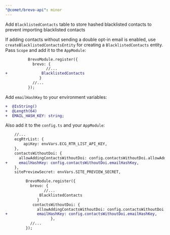 ```yaml
---
"@comet/brevo-api": minor
---
```


Add `BlacklistedContacts` table to store hashed blacklisted contacts to prevent importing blacklisted contacts

If adding contacts without sending a double opt-in email is enabled, use `createBlacklistedContactsEntity` for creating a `BlacklistedContacts` entity. Pass `Scope` and add it to the `AppModule`:

```diff
          BrevoModule.register({
            brevo: {
                  //...
+               BlacklistedContacts
               }
            //...
          });
```

Add `emailHashKey` to your environment variables:

```diff
+  @IsString()
+  @Length(64)
+  EMAIL_HASH_KEY: string;
```

Also add it to the `config.ts` and your `AppModule`:

```diff
    //...
    ecgRtrList: {
        apiKey: envVars.ECG_RTR_LIST_API_KEY,
    },
    contactsWithoutDoi: {
      allowAddingContactsWithoutDoi: config.contactsWithoutDoi.allowAddingContactsWithoutDoi,
+     emailHashKey: config.contactsWithoutDoi.emailHashKey,
    },
    sitePreviewSecret: envVars.SITE_PREVIEW_SECRET,
```

```diff
         BrevoModule.register({
           brevo: {
                 //...
               BlacklistedContacts
              }
            contactsWithoutDoi: {
              allowAddingContactsWithoutDoi: config.contactsWithoutDoi.allowAddingContactsWithoutDoi,
+             emailHashKey: config.contactsWithoutDoi.emailHashKey,
                    },
           //...
         });
```
